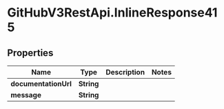 # GitHubV3RestApi.InlineResponse415

## Properties

Name | Type | Description | Notes
------------ | ------------- | ------------- | -------------
**documentationUrl** | **String** |  | 
**message** | **String** |  | 


